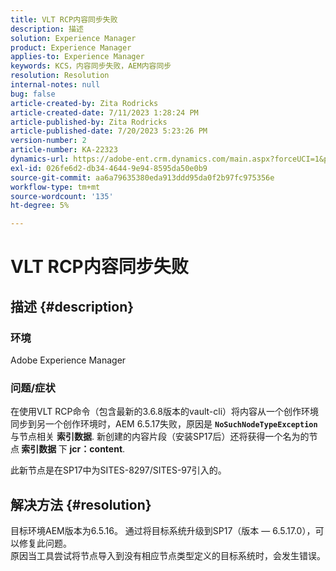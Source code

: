 ```yaml
---
title: VLT RCP内容同步失败
description: 描述
solution: Experience Manager
product: Experience Manager
applies-to: Experience Manager
keywords: KCS，内容同步失败，AEM内容同步
resolution: Resolution
internal-notes: null
bug: false
article-created-by: Zita Rodricks
article-created-date: 7/11/2023 1:28:24 PM
article-published-by: Zita Rodricks
article-published-date: 7/20/2023 5:23:26 PM
version-number: 2
article-number: KA-22323
dynamics-url: https://adobe-ent.crm.dynamics.com/main.aspx?forceUCI=1&pagetype=entityrecord&etn=knowledgearticle&id=126207cc-ee1f-ee11-9cbe-6045bd006239
exl-id: 026fe6d2-db34-4644-9e94-8595da50e0b9
source-git-commit: aa6a79635380eda913ddd95da0f2b97fc975356e
workflow-type: tm+mt
source-wordcount: '135'
ht-degree: 5%

---
```


# VLT RCP内容同步失败

## 描述 {#description}


### 环境

Adobe Experience Manager

### 问题/症状

在使用VLT RCP命令（包含最新的3.6.8版本的vault-cli）将内容从一个创作环境同步到另一个创作环境时，AEM 6.5.17失败，原因是 <b>`NoSuchNodeTypeException`</b> 与节点相关 <b>索引数据</b>. 新创建的内容片段（安装SP17后）还将获得一个名为的节点<b> 索引数据 </b>下 <b>jcr：content</b>.

此新节点是在SP17中为SITES-8297/SITES-97引入的。


## 解决方法 {#resolution}


目标环境AEM版本为6.5.16。 通过将目标系统升级到SP17（版本 — 6.5.17.0），可以修复此问题。
<br>原因当工具尝试将节点导入到没有相应节点类型定义的目标系统时，会发生错误。

